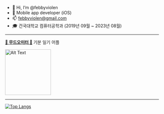 - 👋 Hi, I’m @febbyviolen
- 🌱 Mobile app developer (iOS)
- 📫 febbyviolen@gmail.com
- 🎓 건국대학교 컴퓨터공학과 (2019년 09월 ~ 2023년 08월)

---

<b> <a href="https://apps.apple.com/kr/app/%EB%AC%B4%EB%93%9C%EC%98%A4%EB%AF%B8%ED%84%B0-%EA%B8%B0%EB%B6%84-%EC%9D%BC%EA%B8%B0/id6452397746">🤍 무드오미터 🤍</a>
 </b> 기분 일기 어플

<a href="https://apps.apple.com/kr/app/%EB%AC%B4%EB%93%9C%EC%98%A4%EB%AF%B8%ED%84%B0-%EA%B8%B0%EB%B6%84-%EC%9D%BC%EA%B8%B0/id6452397746">
  <img src = "https://github.com/febbyviolen/febbyviolen/assets/59020969/0eca35f2-d2de-4043-9a71-1762cb0e604f" alt="Alt Text" width="150">
</a>


---
[![Top Langs](https://github-readme-stats.vercel.app/api/top-langs/?username=febbyviolen&layout=compact)](https://github.com/febbyviolen/github-readme-stats)
